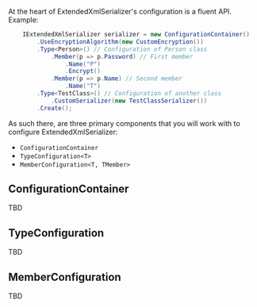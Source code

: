 At the heart of ExtendedXmlSerializer's configuration is a fluent API. Example:

``` csharp
    IExtendedXmlSerializer serializer = new ConfigurationContainer()
        .UseEncryptionAlgorithm(new CustomEncryption())
        .Type<Person>() // Configuration of Person class
            .Member(p => p.Password) // First member
                .Name("P")
                .Encrypt()
            .Member(p => p.Name) // Second member
                .Name("T")
        .Type<TestClass>() // Configuration of another class
            .CustomSerializer(new TestClassSerializer())
        .Create();
```

As such there, are three primary components that you will work with to configure ExtendedXmlSerializer:

- `ConfigurationContainer`
- `TypeConfiguration<T>`
- `MemberConfiguration<T, TMember>`

## ConfigurationContainer
TBD

## TypeConfiguration
TBD

## MemberConfiguration
TBD